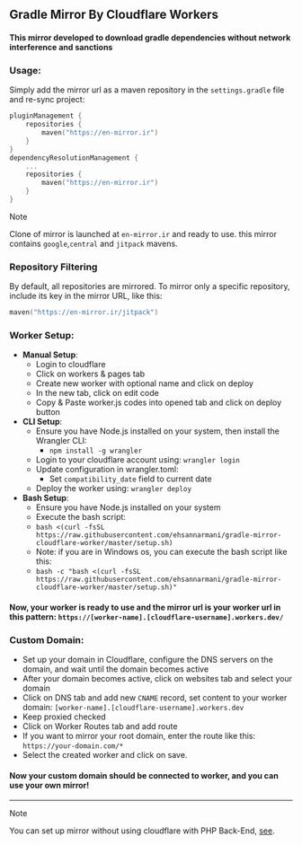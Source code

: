 ## Gradle Mirror By Cloudflare Workers

#### This mirror developed to download gradle dependencies without network interference and sanctions

### Usage:

Simply add the mirror url as a maven repository in the `settings.gradle` file and re-sync project:

```kotlin
pluginManagement {
    repositories {
        maven("https://en-mirror.ir")
    }
}
dependencyResolutionManagement {
    ...
    repositories {
        maven("https://en-mirror.ir")
    }
}
```
> [!NOTE]
> Clone of mirror is launched at `en-mirror.ir` and ready to use. this mirror contains `google`,`central` and `jitpack` mavens.
### Repository Filtering
By default, all repositories are mirrored. To mirror only a specific repository, include its key in the mirror URL, like this:
```kotlin
maven("https://en-mirror.ir/jitpack")
```

### Worker Setup:
- <strong>Manual Setup</strong>:
  - Login to cloudflare
  - Click on workers & pages tab
  - Create new worker with optional name and click on deploy
  - In the new tab, click on edit code
  - Copy & Paste worker.js codes into opened tab and click on deploy button
- <strong>CLI Setup</strong>:
  - Ensure you have Node.js installed on your system, then install the Wrangler CLI: 
    - `npm install -g wrangler`
  - Login to your cloudflare account using: `wrangler login`
  - Update configuration in wrangler.toml:
    - Set `compatibility_date` field to current date
  - Deploy the worker using: `wrangler deploy`
- <strong>Bash Setup</strong>:
  - Ensure you have Node.js installed on your system
  - Execute the bash script:
  - `bash <(curl -fsSL https://raw.githubusercontent.com/ehsannarmani/gradle-mirror-cloudflare-worker/master/setup.sh)`
  - Note: if you are in Windows os, you can execute the bash script like this:
  - `bash -c "bash <(curl -fsSL https://raw.githubusercontent.com/ehsannarmani/gradle-mirror-cloudflare-worker/master/setup.sh)"`
#### Now, your worker is ready to use and the mirror url is your worker url in this pattern: `https://[worker-name].[cloudflare-username].workers.dev/`

### Custom Domain:
- Set up your domain in Cloudflare, configure the DNS servers on the domain, and wait until the domain becomes active
- After your domain becomes active, click on websites tab and select your domain
- Click on DNS tab and add new `CNAME` record, set content to your worker domain: `[worker-name].[cloudflare-username].workers.dev`
- Keep proxied checked
- Click on Worker Routes tab and add route
- If you want to mirror your root domain, enter the route like this: `https://your-domain.com/*`
- Select the created worker and click on save.
#### Now your custom domain should be connected to worker, and you can use your own mirror!

<hr/>

> [!NOTE]
> You can set up mirror without using cloudflare with PHP Back-End, [see](https://github.com/ehsannarmani/gradle-mirror-php).

